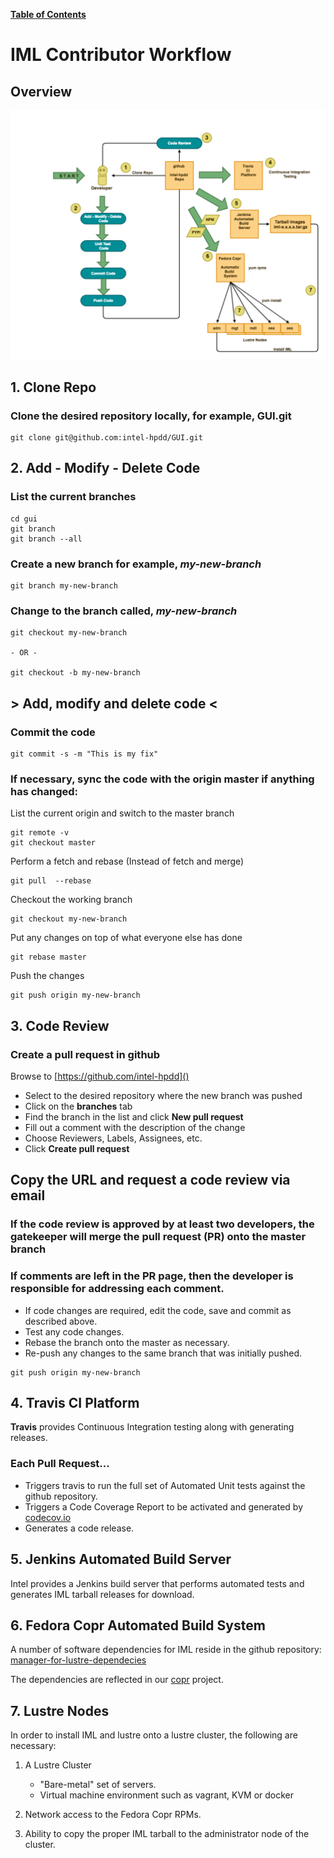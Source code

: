 [**Table of Contents**](index.md)

# IML Contributor Workflow
## Overview
![iml_flow](md_Graphics/iml_flow.png)

## 1. Clone Repo

### Clone the desired repository locally, for example, GUI.git
```
git clone git@github.com:intel-hpdd/GUI.git
```
## 2. Add - Modify - Delete Code
### List the current branches
```
cd gui
git branch 
git branch --all
```

### Create a new branch for example, *my-new-branch*
```
git branch my-new-branch
```

### Change to the branch called, *my-new-branch*
```
git checkout my-new-branch

- OR -

git checkout -b my-new-branch
``` 

##  > Add, modify and delete code <

### Commit the code
   
``` 
git commit -s -m "This is my fix"
```

### If necessary, sync the code with the origin master if anything has changed:

List the current origin and switch to the master branch
```
git remote -v 
git checkout master
```

Perform a fetch and rebase (Instead of fetch and merge)

```
git pull  --rebase
```
Checkout the working branch
```
git checkout my-new-branch
```

Put any changes on top of what everyone else has done

```
git rebase master
```

Push the changes
```
git push origin my-new-branch
```
## 3. Code Review
### Create a pull request in github

Browse to [https://github.com/intel-hpdd]()

* Select to the desired repository where the new branch was pushed
* Click on the **branches** tab
* Find the branch in the list and click **New pull request**
* Fill out a comment with the description of the change
* Choose Reviewers, Labels, Assignees, etc.
* Click **Create pull request**

## Copy the URL and request a code review via email

### If the code review is approved by at least two developers, the gatekeeper will merge the pull request (**PR**) onto the master branch

### If comments are left in the PR page, then the developer is responsible for addressing each comment.
* If code changes are required, edit the code, save and commit as described above.
* Test any code changes.
* Rebase the branch onto the master as necessary.
* Re-push any changes to the same branch that was initially pushed.
```
git push origin my-new-branch
```

## 4. Travis CI Platform
**Travis**  provides Continuous Integration testing along with generating releases.
### Each Pull Request...
* Triggers travis to run the full set of Automated Unit tests against the github repository.
* Triggers a Code Coverage Report to be activated and generated by [codecov.io](https://codecov.io)
* Generates a code release.


## 5. Jenkins Automated Build Server
Intel provides a Jenkins build server that performs automated tests and generates IML tarball releases for download.


## 6. Fedora Copr Automated Build System
A number of software dependencies for IML reside in the github repository: 
[manager-for-lustre-dependecies](https://github.com/intel-hpdd/manager-for-lustre-dependencies)

The dependencies are reflected in our [copr](https://copr.fedorainfracloud.org/coprs/managerforlustre/manager-for-lustre/) project.


## 7. Lustre Nodes
In order to install IML and lustre onto a lustre cluster, the following are necessary:

1. A Lustre Cluster
    * "Bare-metal" set of servers.
    * Virtual machine environment such as vagrant, KVM or docker

1. Network access to the Fedora Copr RPMs.
1. Ability to copy the proper IML tarball to the administrator node of the cluster.




